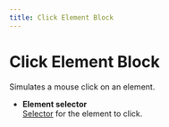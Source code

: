 ```yaml
---
title: Click Element Block
---
```


# Click Element Block

Simulates a mouse click on an element.

- **Element selector** <br> [Selector](../workflow/element-selector.md) for the element to click.

<!--@include: ../parts/blocks-interaction-note.md-->
